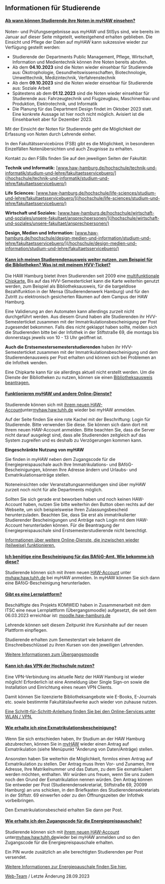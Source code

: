 Infor­mationen für Studierende
----------

#### [Ab wann können Studierende ihre Noten in myHAW einsehen?](javascript:void(0))  ####

Noten- und Prüfungsergebnisse aus myHAW und StISys sind, wie bereits im Januar auf dieser Seite mitgeteilt, weitestgehend erhalten geblieben. Die Einsicht und Pflege der Daten auf myHAW kann sukzessive wieder zur Verfügung gestellt werden:

* Studierende der Departments Public Management, Pflege, Wirtschaft, Information und Medientechnik können ihre Noten bereits abrufen.
* Ab dem **04.10.2023** sind die Noten wieder einsehbar für Studierende aus: Ökotrophologie, Gesundheitswissenschaften, Biotechnologie, Umwelttechnik, Medizintechnik, Verfahrenstechnik
* Ab dem **09.10.2023** sind die Noten wieder einsehbar für Studierende aus: Soziale Arbeit
* Spätestens ab dem **01.12.2023** sind die Noten wieder einsehbar für Studierende aus: Fahrzeugtechnik und Flugzeugbau, Maschinenbau und Produktion, Elektrotechnik, und Informatik
* Die Planung für das Department Design findet im Oktober 2023 statt. Eine konkrete Aussage ist hier noch nicht möglich. Avisiert ist die Einsehbarkeit aber für Dezember 2023.

Mit der Einsicht der Noten für Studierende geht die Möglichkeit der Erfassung von Noten durch Lehrende einher.

In den Fakultätsservicebüros (FSB) gibt es die Möglichkeit, in besonderen Einzelfällen Notenübersichten und auch Zeugnisse zu erhalten.

Kontakt zu den FSBs finden Sie auf den jeweiligen Seiten der Fakultät:

**Technik und Informatik:** [www.haw-hamburg.de/hochschule/technik-und-informatik/studium-und-lehre/fakultaetsservicebuero/](/hochschule/technik-und-informatik/studium-und-lehre/fakultaetsservicebuero/)

**Life Sciences:** [www.haw-hamburg.de/hochschule/life-sciences/studium-und-lehre/fakultaetsservicebuero/](/hochschule/life-sciences/studium-und-lehre/fakultaetsservicebuero/)

**Wirtschaft und Soziales:** [www.haw-hamburg.de/hochschule/wirtschaft-und-soziales/unsere-fakultaet/ansprechpersonen/](/hochschule/wirtschaft-und-soziales/unsere-fakultaet/ansprechpersonen/)

**Design, Medien und Information:** [www.haw-hamburg.de/hochschule/design-medien-und-information/studium-und-lehre/fakultaetsservicebuero/](/hochschule/design-medien-und-information/studium-und-lehre/fakultaetsservicebuero/)

#### [Kann ich meinen Studierendenausweis weiter nutzen, zum Beispiel für die Bibliotheken? Was ist mit meinem HVV-Ticket?](javascript:void(0))  ####

Die HAW Hamburg bietet ihren Studierenden seit 2009 eine [multifunktionale Chipkarte.](/studium/studienorganisation/studierendenausweis/) Bis auf das HVV-Semesterticket kann die Karte weiterhin genutzt werden, zum Beispiel als Bibliotheksausweis, für die bargeldlose Bezahlfunktion in der Mensa (Studierendenwerk Hamburg) und für den Zutritt zu elektronisch gesicherten Räumen auf dem Campus der HAW Hamburg.

Eine Validierung an den Automaten kann allerdings zurzeit nicht durchgeführt werden. Aus diesem Grund haben alle Studierenden ihr HVV-Semesterticket zusammen mit der Immatrikulationsbescheinigung per Post zugesendet bekommen. Falls dies nicht geklappt haben sollte, melden sich die Studierenden bitte bei der Infothek in der Stiftstraße 69, die montags bis donnerstags jeweils von 10 - 13 Uhr geöffnet ist.

**Auch die Erstsemestersemesterstudierenden** haben ihr HVV-Semesterticket zusammen mit der Immatrikulationsbescheinigung und dem Studierendenausweis per Post erhalten und können sich bei Problemen an die Infothek wenden.

Eine Chipkarte kann für sie allerdings aktuell nicht erstellt werden. Um die Dienste der Bibliotheken zu nutzen, können sie einen [Bibliotheksausweis beantragen.](/hibs/bibliotheksnutzung/bibliotheksausweis/)

#### [Funktionieren myHAW und andere Online-Dienste?](javascript:void(0))  ####

Studierende können sich mit [ihrem neuen HAW-Account](/haw-account/)unter[myhaw.haw.tuhh.de](http://myhaw.haw.tuhh.de) wieder bei myHAW anmelden.

Auf der Seite finden Sie eine rote Kachel mit der Beschriftung: Login für Studierende. Bitte verwenden Sie diese. Sie können sich dann dort mit Ihrem neuen HAW-Account anmelden. Bitte beachten Sie, dass die Server nicht darauf ausgelegt sind, dass alle Studierenden zeitgleich auf das System zugreifen und es deshalb zu Verzögerungen kommen kann.

**Eingeschränkte Nutzung von myHAW**

Sie finden in myHAW neben dem Zugangscode für die Energiepreispauschale auch Ihre Immatrikulations- und BAföG-Bescheinigungen, können Ihre Adresse ändern und Urlaubs- und Exmatrikulationsanträge stellen.

Noteneinsichten oder Veranstaltungsanmeldungen sind über myHAW zurzeit noch nicht für alle Departments möglich.

Sollten Sie sich gerade erst beworben haben und noch keinen HAW-Account haben, nutzen Sie bitte weiterhin den Button oben rechts auf der Webseite, um sich beispielsweise Ihren Zulassungsbescheid herunterzuladen. Beachten Sie, dass Sie erst als immatrikulierter Studierender Bescheinigungen und Anträge nach Login mit dem HAW-Account herunterladen können. Für die Beantragung der Energiepreispauschale sind Erstsemesterstudierende nicht berechtigt.

[Informationen über weitere Online-Dienste, die inzwischen wieder (teilweise) funktionieren.](/online-services/)

#### [Ich benötige eine Bescheinigung für das BAföG-Amt. Wie bekomme ich diese?](javascript:void(0))  ####

Studierende können sich mit ihrem neuen [HAW-Account](/haw-account/) unter [myhaw.haw.tuhh.de](https://myhaw.haw.tuhh.de) bei myHAW anmelden. In myHAW können Sie sich dann eine BAföG-Bescheinigung herunterladen.

#### [Gibt es eine Lernplattform?](javascript:void(0))  ####

Beschäftigte des Projekts KOMWEID haben in Zusammenarbeit mit dem ITSC eine neue Lernplattform (Übergangsmoodle) aufgesetzt, die seit dem 06.03.2023 erreichbar ist: [moodle.haw-hamburg.de](https://moodle.haw-hamburg.de)

Lehrende können seit diesem Zeitpunkt ihre Kursinhalte auf der neuen Plattform einpflegen.

Studierende erhalten zum Semesterstart wie bekannt die Einschreibeschlüssel zu ihren Kursen von den jeweiligen Lehrenden.

[Weitere Informationen zum Übergangsmoodle](/online-services/emil/)

#### [Kann ich das VPN der Hochschule nutzen?](javascript:void(0))  ####

Eine VPN-Verbindung ins aktuelle Netz der HAW Hamburg ist wieder möglich! Erforderlich ist eine Anmeldung über Single Sign-on sowie die Installation und Einrichtung eines neuen VPN Clients.

Damit können Sie lizenzierte Bibliotheksangebote wie E-Books, E-Journals etc. sowie bestimmte Fakultätslaufwerke auch wieder von zuhause nutzen.

[Eine Schritt-für-Schritt-Anleitung finden Sie bei den Online-Services unter WLAN / VPN.](/wlan/)

#### [Wie erhalte ich eine Exmatrikulationsbescheinigung?](javascript:void(0))  ####

Wenn Sie sich entschieden haben, Ihr Studium an der HAW Hamburg abzubrechen, können Sie in [myHAW](https://myhaw.haw.tuhh.de) wieder einen Antrag auf Exmatrikulation (siehe Menüpunkt "Änderung von Daten/Anträge) stellen.

Ansonsten haben Sie weiterhin die Möglichkeit, formlos einen Antrag auf Exmatrikulation zu stellen. Der Antrag muss Ihren Vor- und Zunamen, Ihre Adresse, Ihre Matrikelnummer und das Datum, zu dem Sie exmatrikuliert werden möchten, enthalten. Wir würden uns freuen, wenn Sie uns zudem noch den Grund der Exmatrikulation nennen würden. Den Antrag können Sie entweder per Post (Studierendensekretariat, Stiftstraße 69, 20099 Hamburg) an uns schicken, in den Briefkasten des Studierendensekretariats in der Stiftstr. 69 einwerfen oder zu den Öffnungszeiten der Infothek vorbeibringen.

Den Exmatrikulationsbescheid erhalten Sie dann per Post.

#### [Wie erhalte ich den Zugangscode für die Energiepreispauschale?](javascript:void(0))  ####

Studierende können sich mit [ihrem neuen HAW-Account](/haw-account/) unter[myhaw.haw.tuhh.de](http://myhaw.haw.tuhh.de)wieder bei myHAW anmelden und so den Zugangscode für die Energiepreispauschale erhalten.

Ein PIN wurde zusätzlich an alle berechtigten Studierenden per Post versendet.

[Weitere Informationen zur Energiepauschale finden Sie hier.](/energiepreispauschale/)

[Web-Team](#) / Letzte Änderung 28.09.2023

